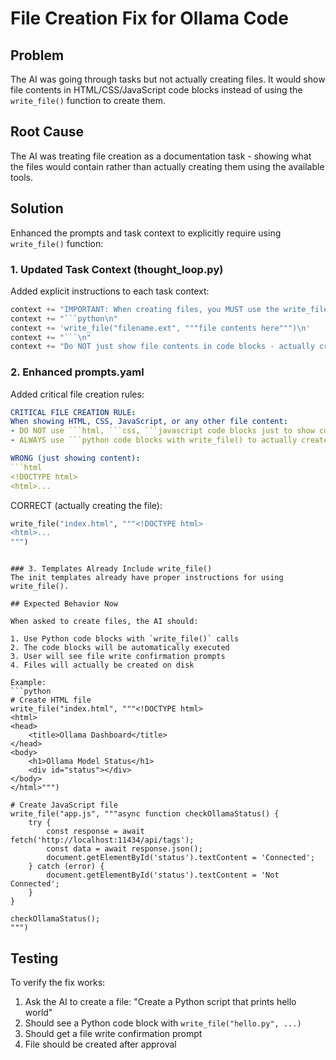 # File Creation Fix for Ollama Code

## Problem
The AI was going through tasks but not actually creating files. It would show file contents in HTML/CSS/JavaScript code blocks instead of using the `write_file()` function to create them.

## Root Cause
The AI was treating file creation as a documentation task - showing what the files would contain rather than actually creating them using the available tools.

## Solution
Enhanced the prompts and task context to explicitly require using `write_file()` function:

### 1. Updated Task Context (thought_loop.py)
Added explicit instructions to each task context:
```python
context += "IMPORTANT: When creating files, you MUST use the write_file() function in a Python code block:\n"
context += "```python\n"
context += 'write_file("filename.ext", """file contents here""")\n'
context += "```\n"
context += "Do NOT just show file contents in code blocks - actually create them!"
```

### 2. Enhanced prompts.yaml
Added critical file creation rules:
```yaml
CRITICAL FILE CREATION RULE:
When showing HTML, CSS, JavaScript, or any other file content:
- DO NOT use ```html, ```css, ```javascript code blocks just to show content
- ALWAYS use ```python code blocks with write_file() to actually create files

WRONG (just showing content):
```html
<!DOCTYPE html>
<html>...
```

CORRECT (actually creating the file):
```python
write_file("index.html", """<!DOCTYPE html>
<html>...
""")
```
```

### 3. Templates Already Include write_file()
The init templates already have proper instructions for using write_file().

## Expected Behavior Now

When asked to create files, the AI should:

1. Use Python code blocks with `write_file()` calls
2. The code blocks will be automatically executed
3. User will see file write confirmation prompts
4. Files will actually be created on disk

Example:
```python
# Create HTML file
write_file("index.html", """<!DOCTYPE html>
<html>
<head>
    <title>Ollama Dashboard</title>
</head>
<body>
    <h1>Ollama Model Status</h1>
    <div id="status"></div>
</body>
</html>""")

# Create JavaScript file
write_file("app.js", """async function checkOllamaStatus() {
    try {
        const response = await fetch('http://localhost:11434/api/tags');
        const data = await response.json();
        document.getElementById('status').textContent = 'Connected';
    } catch (error) {
        document.getElementById('status').textContent = 'Not Connected';
    }
}

checkOllamaStatus();
""")
```

## Testing
To verify the fix works:
1. Ask the AI to create a file: "Create a Python script that prints hello world"
2. Should see a Python code block with `write_file("hello.py", ...)`
3. Should get a file write confirmation prompt
4. File should be created after approval